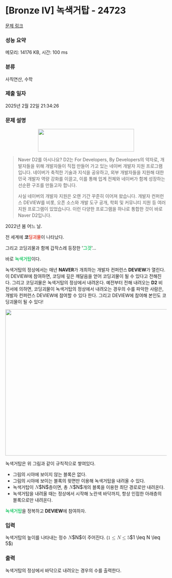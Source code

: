 # [Bronze IV] 녹색거탑 - 24723 

[문제 링크](https://www.acmicpc.net/problem/24723) 

### 성능 요약

메모리: 14176 KB, 시간: 100 ms

### 분류

사칙연산, 수학

### 제출 일자

2025년 2월 22일 21:34:26

### 문제 설명

<p style="text-align: center;"><img alt="" src="https://upload.acmicpc.net/d90f56a3-1cd2-4389-a352-3049748c8dad/-/preview/" style="height: 71px; width: 300px;"></p>

<blockquote>
<p>Naver D2를 아시나요? D2는 For Developers, By Developers의 약자로, 개발자들을 위해 개발자들이 직접 만들어 가고 있는 네이버 개발자 지원 프로그램입니다. 네이버가 축적한 기술과 지식을 공유하고, 외부 개발자들을 지원해 대한민국 개발자 역량 강화를 이끌고, 이를 통해 업계 전체와 네이버가 함께 성장하는 선순환 구조를 만들고자 합니다.</p>

<p>사실 네이버의 개발자 지원은 오랜 기간 꾸준히 이어져 왔습니다. 개발자 컨퍼런스 DEVIEW를 비롯, 오픈 소스와 개발 도구 공개, 학회 및 커뮤니티 지원 등 여러 지원 프로그램이 있었습니다. 이런 다양한 프로그램을 하나로 통합한 것이 바로 Naver D2입니다.</p>
</blockquote>

<p>2022년 봄 어느 날.</p>

<p>전 세계에 <strong>코<span style="color:#e74c3c;">딩괴물</span></strong>이 나타났다.</p>

<p>그리고 코딩괴물과 함께 갑작스레 등장한 '<span style="color:#2ecc71;"><strong>그것</strong></span>'...</p>

<p>바로 <strong><span style="color:#2ecc71;">녹색거탑</span></strong>이다.</p>

<p>녹색거탑의 정상에서는 매년 <strong>NAVER</strong>가 개최하는 개발자 컨퍼런스<strong> DEVIEW</strong>가 열린다. 이 DEVIEW에 참여하면, 코딩에 깊은 깨달음을 얻어 코딩괴물이 될 수 있다고 전해진다. 그리고 코딩괴물은 녹색거탑의 정상에서 내려온다. 예전부터 전해 내려오는 <strong>D2</strong> 비전서에 의하면, 코딩괴물이 녹색거탑의 정상에서 내려오는 경우의 수를 파악한 사람은, 개발자 컨퍼런스<strong> </strong>DEVIEW에 참여할 수 있다 한다. 그리고 DEVIEW에 참여해 본인도 코딩괴물이 될 수 있다!</p>

<p style="text-align: center;"><img alt="" src="https://upload.acmicpc.net/db58c1ff-9dcd-4f53-8401-b66d74adcc66/-/preview/" style="width: 600px; height: 457px;"></p>

<p>녹색거탑은 위 그림과 같이 규칙적으로 쌓여있다.</p>

<ul>
	<li>그림의 시야에 보이지 않는 블록은 없다.</li>
	<li>그림의 시야에 보이는 블록의 윗면만 이용해 녹색거탑을 내려올 수 있다.</li>
	<li>녹색거탑이 <mjx-container class="MathJax" jax="CHTML" style="font-size: 109%; position: relative;"><mjx-math class="MJX-TEX" aria-hidden="true"><mjx-mi class="mjx-i"><mjx-c class="mjx-c1D441 TEX-I"></mjx-c></mjx-mi></mjx-math><mjx-assistive-mml unselectable="on" display="inline"><math xmlns="http://www.w3.org/1998/Math/MathML"><mi>N</mi></math></mjx-assistive-mml><span aria-hidden="true" class="no-mathjax mjx-copytext">$N$</span></mjx-container>층이면, 총 <mjx-container class="MathJax" jax="CHTML" style="font-size: 109%; position: relative;"><mjx-math class="MJX-TEX" aria-hidden="true"><mjx-mi class="mjx-i"><mjx-c class="mjx-c1D441 TEX-I"></mjx-c></mjx-mi></mjx-math><mjx-assistive-mml unselectable="on" display="inline"><math xmlns="http://www.w3.org/1998/Math/MathML"><mi>N</mi></math></mjx-assistive-mml><span aria-hidden="true" class="no-mathjax mjx-copytext">$N$</span></mjx-container>개의 블록을 이용한 최단 경로로만 내려온다.</li>
	<li>녹색거탑을 내려올 때는 정상에서 시작해 노란색 바닥까지, 항상 인접한 아래층의 블록으로만 내려온다.</li>
</ul>

<p><span style="color:#2ecc71;"><strong>녹색거탑</strong></span>을 정복하고 <strong>DEVIEW</strong>에 참여하자.</p>

### 입력 

 <p>녹색거탑의 높이를 나타내는 정수 <mjx-container class="MathJax" jax="CHTML" style="font-size: 109%; position: relative;"><mjx-math class="MJX-TEX" aria-hidden="true"><mjx-mi class="mjx-i"><mjx-c class="mjx-c1D441 TEX-I"></mjx-c></mjx-mi></mjx-math><mjx-assistive-mml unselectable="on" display="inline"><math xmlns="http://www.w3.org/1998/Math/MathML"><mi>N</mi></math></mjx-assistive-mml><span aria-hidden="true" class="no-mathjax mjx-copytext">$N$</span></mjx-container>이 주어진다. (<mjx-container class="MathJax" jax="CHTML" style="font-size: 109%; position: relative;"><mjx-math class="MJX-TEX" aria-hidden="true"><mjx-mn class="mjx-n"><mjx-c class="mjx-c31"></mjx-c></mjx-mn><mjx-mo class="mjx-n" space="4"><mjx-c class="mjx-c2264"></mjx-c></mjx-mo><mjx-mi class="mjx-i" space="4"><mjx-c class="mjx-c1D441 TEX-I"></mjx-c></mjx-mi><mjx-mo class="mjx-n" space="4"><mjx-c class="mjx-c2264"></mjx-c></mjx-mo><mjx-mn class="mjx-n" space="4"><mjx-c class="mjx-c35"></mjx-c></mjx-mn></mjx-math><mjx-assistive-mml unselectable="on" display="inline"><math xmlns="http://www.w3.org/1998/Math/MathML"><mn>1</mn><mo>≤</mo><mi>N</mi><mo>≤</mo><mn>5</mn></math></mjx-assistive-mml><span aria-hidden="true" class="no-mathjax mjx-copytext">$1 \leq N \leq 5$</span></mjx-container>)</p>

### 출력 

 <p>녹색거탑의 정상에서 바닥으로 내려오는 경우의 수를 출력한다.</p>

